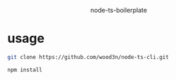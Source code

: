 <p align="center">
node-ts-boilerplate
</p>

# usage

```bash
git clone https://github.com/wood3n/node-ts-cli.git

npm install
```
